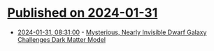 # [Published on 2024-01-31](index.md)

* [2024-01-31, 08:31:00](https://soylentnews.org/article.pl?sid=24/01/30/0014219&from=rss) - [Mysterious, Nearly Invisible Dwarf Galaxy Challenges Dark Matter Model](https://soylentnews.org/article.pl?sid=24/01/30/0014219&from=rss)
